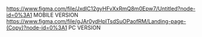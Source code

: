 https://www.figma.com/file/JxdlC12gyHFvXxRmQ8m0Epw7/Untitled?node-id=0%3A1 MOBILE VERSION
https://www.figma.com/file/gJAr0ydHpITsdSuOPaofRM/Landing-page-(Copy)?node-id=0%3A1 PC VERSION
